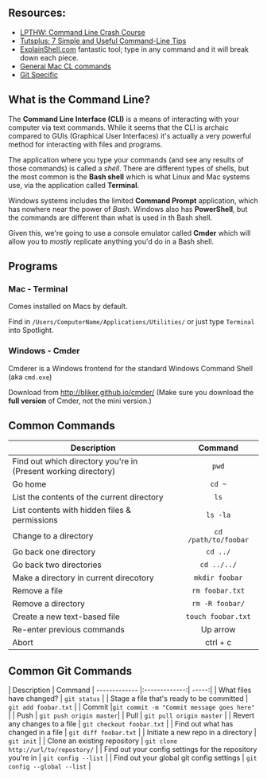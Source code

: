 ## Resources:
- [LPTHW: Command Line Crash Course](http://learnpythonthehardway.org/book/appendixa.html)
- [Tutsplus: 7 Simple and Useful Command-Line Tips](http://code.tutsplus.com/tutorials/7-simple-and-useful-command-line-tips--net-11608)
- [ExplainShell.com](http://explainshell.com/) fantastic tool; type in any command and it will break down each piece.
- [General Mac CL commands](http://www.pixelbeat.org/cmdline.html)
- [Git Specific](http://www.git-tower.com/files/cheatsheet/Git_Cheat_Sheet_grey.pdf)




## What is the Command Line?
The **Command Line Interface (CLI)** is a means of interacting with your computer via text commands. While it seems that the CLI is archaic compared to GUIs (Graphical User Interfaces) it's actually a very powerful method for interacting with files and programs.

The application where you type your commands (and see any results of those commands) is called a *shell*. There are different types of shells, but the most common is the **Bash shell** which is what Linux and Mac systems use, via the application called **Terminal**.

Windows systems includes the limited **Command Prompt** application, which has nowhere near the power of *Bash*. Windows also has **PowerShell**, but the commands are different than what is used in th Bash shell.

Given this, we're going to use a console emulator called **Cmder** which will allow you to *mostly* replicate anything you'd do in a Bash shell.




## Programs

### Mac - **Terminal**

Comes installed on Macs by default. 

Find in `/Users/ComputerName/Applications/Utilities/` or just type `Terminal` into Spotlight.

### Windows - **Cmder** 

Cmderer is a Windows frontend for the standard Windows Command Shell (aka `cmd.exe`)

Download from <http://bliker.github.io/cmder/> (Make sure you download the **full version** of Cmder, not the mini version.)





## Common Commands
| Description        | Command
| ------------- |:-------------:| 
| Find out which directory you're in <br> (Present working directory) | `pwd`
| Go home | `cd ~`
| List the contents of the current directory | `ls` 
| List contents with hidden files & permissions | `ls -la` 
| Change to a directory | `cd /path/to/foobar` 
| Go back one directory | `cd ../`   
| Go back two directories | `cd ../../`   
| Make a directory in current direcotory | `mkdir foobar` 
| Remove a file | `rm foobar.txt` 
| Remove a directory | `rm -R foobar/`   
| Create a new text-based file | `touch foobar.txt`
| Re-enter previous commands | Up arrow 
| Abort | ctrl + c



## Common Git Commands
| Description        | Command 
| ------------- |:-------------:| -----:|
| What files have changed? | `git status` | 
| Stage a file that's ready to be committed |  `git add foobar.txt`  |
| Commit |`git commit -m "Commit message goes here"` |
| Push | `git push origin master`|
| Pull | `git pull origin master` |
| Revert any changes to a file | `git checkout foobar.txt` |
| Find out what has changed in a file | `git diff foobar.txt` |
| Initiate a new repo in a directory | `git init` |
| Clone an existing repository | `git clone http://url/to/repostory/` |
| Find out your config settings for the repository you're in | `git config --list` |
| Find out your global git config settings | `git config --global --list` |



